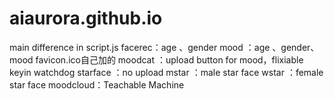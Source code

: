 # aiaurora.github.io
main difference in script.js
facerec：age 、gender
mood ：age 、gender、mood
favicon.ico自己加的
moodcat ：upload button for mood，flixiable keyin
watchdog
starface ：no upload
mstar ：male star face
wstar ：female star face
moodcloud：Teachable Machine
